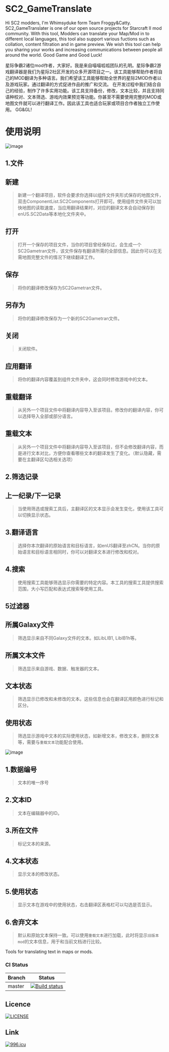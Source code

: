 # SC2_GameTranslate
Hi SC2 modders, I'm Whimsyduke form Team Froggy&Catty. SC2_GameTranslater is one of our open source projects for Starcraft II mod community. With this tool, Modders can translate your Map/Mod in to different local languages, this tool also support various fuctions such as collation, content filtration and in game preview. We wish this tool can help you sharing your works and increasing communications between people all around the world. 
Good Game and Good Luck!



星际争霸2诸位mod作者，大家好。我是来自喵喵呱呱团队的孔明。星际争霸2游戏翻译器是我们为星际2社区开发的众多开源项目之一。该工具能够帮助作者将自己的MOD翻译为多种语言。我们希望该工具能够帮助全世界的星际2MOD作者以及游戏玩家。通过翻译的方式促进作品的推广和交流。
在开发过程中我们结合自己的经验，制作了许多实用功能。该工具支持备份，修改，文本比较，并且支持同语种校对、文本筛选、游戏内效果预览等功能。你甚至不需要使用完整的MOD或地图文件就可以进行翻译工作。因此该工具也适合玩家或项目合作者独立工作使用。
GG&GL!

使用说明
=======

![image](https://github.com/Whimsyduke/SC2_GameTranslater/blob/master/HowtoUse/Tool02.png)

1.文件
------------

新建
--------

>新建一个翻译项目，软件会要求你选择以组件文件夹形式保存的地图文件，双击ComponentList.SC2Components打开即可。使用组件文件夹可以加快地图的读取速度，当应用翻译结果时，对应的翻译文本会自动保存到enUS.SC2Data等本地化文件夹中。

打开
--------

>打开一个保存的项目文件，当你的项目曾经保存过，会生成一个SC2Gametran文件，该文件保存有翻译所需的全部信息。因此你可以在无需地图完整文件的情况下继续翻译工作。

保存
--------

>将你的翻译修改保存为SC2Gametran文件。

另存为
--------

>将你的翻译修改保存为一个新的SC2Gametran文件。

关闭
--------

>关闭软件。

应用翻译
--------

>将你的翻译内容覆盖到组件文件夹中，这会同时修改游戏中的文本。

重载翻译
--------

>从另外一个项目文件中将翻译内容导入至该项目。修改你的翻译内容，你可以选择导入全部或部分语言。

重载文本
--------

>从另外一个项目文件中将翻译内容导入至该项目，但不会修改翻译内容，而是进行文本对比，方便你查看哪些文本的翻译发生了变化。（默认隐藏，需要在主翻译区勾选相关选项）

2.筛选记录
--------------

上一纪录/下一记录
------------

>当使用筛选或搜索工具后，主翻译区的文本显示会发生变化，使用该工具可以切换显示状态。

3.翻译语言
-----------

>选择你本次翻译的原始语言和目标语言，如enUS翻译至zhCN。当你的原始语言和目标语言相同时，你可以对翻译文本进行修改和校对。


4.搜索
-------------

>使用搜索工具能够筛选显示你需要的特定内容。本工具的搜索工具提供搜索范围，大小写匹配和表达式搜索等使用工具。

5过滤器
-------------

所属Galaxy文件
--------------

>筛选显示来自不同Galaxy文件的文本。如LibLIB1, LibIB1h等。

所属文本文件
---------------

>筛选显示来自游戏、数据、触发器的文本。

文本状态
--------------

>筛选显示已修改和未修改的文本。这些信息也会在翻译区用颜色进行标记和区分。

使用状态
--------------

>筛选显示游戏中文本的实际使用状态，如新增文本，修改文本，删除文本等，需要与`重载文本`功能配合使用。


![image](https://github.com/Whimsyduke/SC2_GameTranslater/blob/master/HowtoUse/Tool04.png)

1.数据编号
-----------

>文本的唯一序号

2.文本ID
--------------

>文本在编辑器中的ID。

3.所在文件
--------------

>标记文本的来源。

4.文本状态
------------

>显示文本的修改状态。

5.使用状态
------------

>显示文本在游戏中的使用状态，右击翻译区表格栏可以勾选是否显示。

6.舍弃文本
--------------

>默认和原始文本保持一致。可以使用`重载文本`进行加载，此时将显示`旧版本mod`的文本信息，用于和当前文档进行比较。



>


>
>
>
>
>
>
>
>
>










Tools for translating text in maps or mods.

### CI Status
| Branch | Status |
| ------ | ------- |
| master | [![Build status](https://ci.appveyor.com/api/projects/status/pra1v3b65rifuwol/branch/master?svg=true)](https://ci.appveyor.com/project/Whimsyduke/sc2-gametranslater/branch/master) |

## Licence
[![LICENSE](https://img.shields.io/badge/license-NPL%20(The%20996%20Prohibited%20License)-blue.svg)](https://github.com/996icu/996.ICU/blob/master/LICENSE)

## Link
[![996.icu](https://img.shields.io/badge/link-996.icu-red.svg)](https://996.icu)
